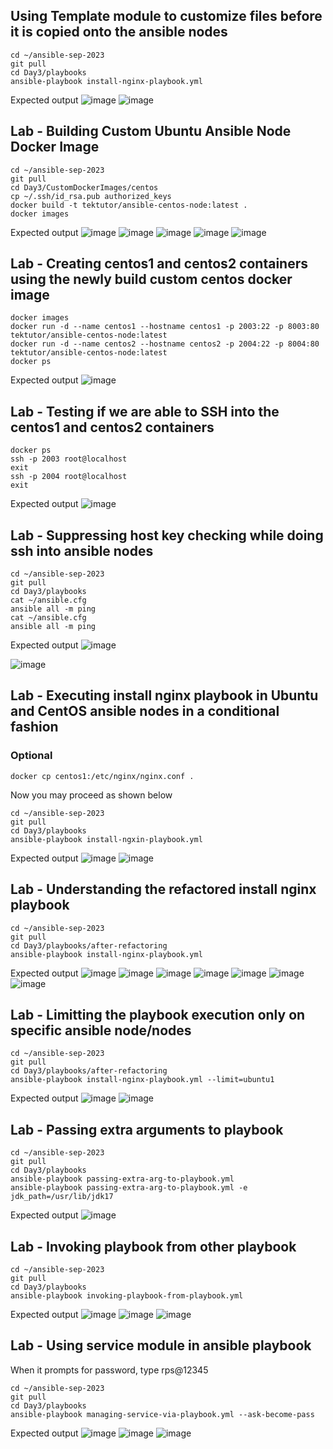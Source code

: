 ## Using Template module to customize files before it is copied onto the ansible nodes
```
cd ~/ansible-sep-2023
git pull
cd Day3/playbooks
ansible-playbook install-nginx-playbook.yml
```

Expected output
![image](https://github.com/tektutor/ansible-sep-2023/assets/12674043/1348fd18-dca0-45f9-9edc-21076c2d9cf3)
![image](https://github.com/tektutor/ansible-sep-2023/assets/12674043/908b4c6e-32fc-4a56-a4da-ccb35da14624)

## Lab - Building Custom Ubuntu Ansible Node Docker Image
```
cd ~/ansible-sep-2023
git pull
cd Day3/CustomDockerImages/centos
cp ~/.ssh/id_rsa.pub authorized_keys
docker build -t tektutor/ansible-centos-node:latest .
docker images
```

Expected output
![image](https://github.com/tektutor/ansible-sep-2023/assets/12674043/5798b6d4-8a74-4727-bc5f-7b0d581f911b)
![image](https://github.com/tektutor/ansible-sep-2023/assets/12674043/aa1a2846-7f61-4508-ac60-4bb9e628eafe)
![image](https://github.com/tektutor/ansible-sep-2023/assets/12674043/364387fc-3ad4-4fe9-8f58-e473aeca24c4)
![image](https://github.com/tektutor/ansible-sep-2023/assets/12674043/95acb054-0aaf-4909-94fd-c8bbd6442d5f)
![image](https://github.com/tektutor/ansible-sep-2023/assets/12674043/27a0d0b8-0943-4460-beaf-b243774e321b)

## Lab - Creating centos1 and centos2 containers using the newly build custom centos docker image
```
docker images
docker run -d --name centos1 --hostname centos1 -p 2003:22 -p 8003:80 tektutor/ansible-centos-node:latest
docker run -d --name centos2 --hostname centos2 -p 2004:22 -p 8004:80 tektutor/ansible-centos-node:latest
docker ps
```
Expected output
![image](https://github.com/tektutor/ansible-sep-2023/assets/12674043/19b9a5c6-c594-447f-be03-579f5b02c938)

## Lab - Testing if we are able to SSH into the centos1 and centos2 containers
```
docker ps
ssh -p 2003 root@localhost
exit
ssh -p 2004 root@localhost
exit
```

Expected output
![image](https://github.com/tektutor/ansible-sep-2023/assets/12674043/e356e05b-de00-44ef-9a1a-73694760d771)

## Lab - Suppressing host key checking while doing ssh into ansible nodes
```
cd ~/ansible-sep-2023
git pull
cd Day3/playbooks
cat ~/ansible.cfg
ansible all -m ping
cat ~/ansible.cfg
ansible all -m ping
```

Expected output
![image](https://github.com/tektutor/ansible-sep-2023/assets/12674043/9688c1fd-b30d-4510-8b3a-71de5fcf27ee)

![image](https://github.com/tektutor/ansible-sep-2023/assets/12674043/093cc89c-25f7-40c3-befb-f30f386970e0)

## Lab - Executing install nginx playbook in Ubuntu and CentOS ansible nodes in a conditional fashion
### Optional
```
docker cp centos1:/etc/nginx/nginx.conf .
```

Now you may proceed as shown below
```
cd ~/ansible-sep-2023
git pull
cd Day3/playbooks
ansible-playbook install-ngxin-playbook.yml
```

Expected output
![image](https://github.com/tektutor/ansible-sep-2023/assets/12674043/ab70c95d-2ee4-4038-9b65-047120a31685)
![image](https://github.com/tektutor/ansible-sep-2023/assets/12674043/632ebd9d-0fd0-40a6-9e75-5ec46ca8dc28)

## Lab - Understanding the refactored install nginx playbook
```
cd ~/ansible-sep-2023
git pull
cd Day3/playbooks/after-refactoring
ansible-playbook install-nginx-playbook.yml
```

Expected output
![image](https://github.com/tektutor/ansible-sep-2023/assets/12674043/9d37fe20-1e29-4aee-b896-60f066a321f3)
![image](https://github.com/tektutor/ansible-sep-2023/assets/12674043/5b056277-af02-4b96-adc0-33cc48bf8d2a)
![image](https://github.com/tektutor/ansible-sep-2023/assets/12674043/388189a7-86e0-444e-b6be-df12d44b8d1d)
![image](https://github.com/tektutor/ansible-sep-2023/assets/12674043/03e98ef7-55cf-41ae-9903-b439db8781d8)
![image](https://github.com/tektutor/ansible-sep-2023/assets/12674043/249feb41-028a-42a0-843c-8b7d9e86c358)
![image](https://github.com/tektutor/ansible-sep-2023/assets/12674043/a1d6d6a6-e3f2-46ea-ba91-013d72c5202f)
![image](https://github.com/tektutor/ansible-sep-2023/assets/12674043/b1ab05ce-346f-43d4-b5fb-3c9c82cbe30b)

## Lab - Limitting the playbook execution only on specific ansible node/nodes
```
cd ~/ansible-sep-2023
git pull
cd Day3/playbooks/after-refactoring
ansible-playbook install-nginx-playbook.yml --limit=ubuntu1
```

Expected output
![image](https://github.com/tektutor/ansible-sep-2023/assets/12674043/75869c1c-975b-4df0-bb6e-3ae87a1a4b9c)
![image](https://github.com/tektutor/ansible-sep-2023/assets/12674043/547ea67d-9241-4b4b-96dd-b61a42c6b77f)

## Lab - Passing extra arguments to playbook
```
cd ~/ansible-sep-2023
git pull
cd Day3/playbooks
ansible-playbook passing-extra-arg-to-playbook.yml
ansible-playbook passing-extra-arg-to-playbook.yml -e jdk_path=/usr/lib/jdk17
```

Expected output
![image](https://github.com/tektutor/ansible-sep-2023/assets/12674043/31c9e685-2eb5-40ef-8907-c9bc16346a93)

## Lab - Invoking playbook from other playbook
```
cd ~/ansible-sep-2023
git pull
cd Day3/playbooks
ansible-playbook invoking-playbook-from-playbook.yml
```

Expected output
![image](https://github.com/tektutor/ansible-sep-2023/assets/12674043/d0a06519-f279-4771-8735-8cb70203e111)
![image](https://github.com/tektutor/ansible-sep-2023/assets/12674043/e8ed32d2-5ab1-499f-88a4-64e96c69e0ef)
![image](https://github.com/tektutor/ansible-sep-2023/assets/12674043/fcb023ee-8fa0-464e-b95b-6b878ee6a963)

## Lab - Using service module in ansible playbook
When it prompts for password, type rps@12345
```
cd ~/ansible-sep-2023
git pull
cd Day3/playbooks
ansible-playbook managing-service-via-playbook.yml --ask-become-pass
```

Expected output
![image](https://github.com/tektutor/ansible-sep-2023/assets/12674043/35fb3b00-d4fd-496d-a91b-867c9811d1cd)
![image](https://github.com/tektutor/ansible-sep-2023/assets/12674043/bd84a84f-5319-4da6-a382-230c8e355018)
![image](https://github.com/tektutor/ansible-sep-2023/assets/12674043/49fdc173-fab8-44a2-b14e-a44413663b82)
